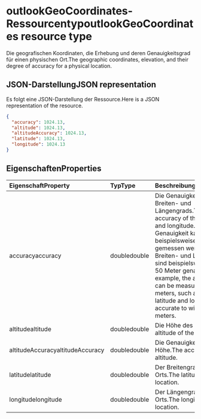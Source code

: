 # <a name="outlookgeocoordinates-resource-type"></a><span data-ttu-id="7885b-101">outlookGeoCoordinates-Ressourcentyp</span><span class="sxs-lookup"><span data-stu-id="7885b-101">outlookGeoCoordinates resource type</span></span>

<span data-ttu-id="7885b-102">Die geografischen Koordinaten, die Erhebung und deren Genauigkeitsgrad für einen physischen Ort.</span><span class="sxs-lookup"><span data-stu-id="7885b-102">The geographic coordinates, elevation, and their degree of accuracy for a physical location.</span></span>

## <a name="json-representation"></a><span data-ttu-id="7885b-103">JSON-Darstellung</span><span class="sxs-lookup"><span data-stu-id="7885b-103">JSON representation</span></span>

<span data-ttu-id="7885b-104">Es folgt eine JSON-Darstellung der Ressource.</span><span class="sxs-lookup"><span data-stu-id="7885b-104">Here is a JSON representation of the resource.</span></span>

<!-- {
  "blockType": "resource",
  "optionalProperties": [

  ],
  "@odata.type": "microsoft.graph.outlookGeoCoordinates"
}-->

```json
{
  "accuracy": 1024.13,
  "altitude": 1024.13,
  "altitudeAccuracy": 1024.13,
  "latitude": 1024.13,
  "longitude": 1024.13
}

```
## <a name="properties"></a><span data-ttu-id="7885b-105">Eigenschaften</span><span class="sxs-lookup"><span data-stu-id="7885b-105">Properties</span></span>
| <span data-ttu-id="7885b-106">Eigenschaft</span><span class="sxs-lookup"><span data-stu-id="7885b-106">Property</span></span>     | <span data-ttu-id="7885b-107">Typ</span><span class="sxs-lookup"><span data-stu-id="7885b-107">Type</span></span>   |<span data-ttu-id="7885b-108">Beschreibung</span><span class="sxs-lookup"><span data-stu-id="7885b-108">Description</span></span>|
|:---------------|:--------|:----------|
|<span data-ttu-id="7885b-109">accuracy</span><span class="sxs-lookup"><span data-stu-id="7885b-109">accuracy</span></span>|<span data-ttu-id="7885b-110">double</span><span class="sxs-lookup"><span data-stu-id="7885b-110">double</span></span>|<span data-ttu-id="7885b-111">Die Genauigkeit des Breiten- und Längengrads.</span><span class="sxs-lookup"><span data-stu-id="7885b-111">The accuracy of the latitude and longitude.</span></span> <span data-ttu-id="7885b-112">Die Genauigkeit kann beispielsweise in Metern gemessen werden, der Breiten- und Längengrad sind beispielsweise auf 50 Meter genau.</span><span class="sxs-lookup"><span data-stu-id="7885b-112">As an example, the accuracy can be measured in meters, such as the latitude and longitude are accurate to within 50 meters.</span></span>|
|<span data-ttu-id="7885b-113">altitude</span><span class="sxs-lookup"><span data-stu-id="7885b-113">altitude</span></span>|<span data-ttu-id="7885b-114">double</span><span class="sxs-lookup"><span data-stu-id="7885b-114">double</span></span>|<span data-ttu-id="7885b-115">Die Höhe des Orts.</span><span class="sxs-lookup"><span data-stu-id="7885b-115">The altitude of the location.</span></span>|
|<span data-ttu-id="7885b-116">altitudeAccuracy</span><span class="sxs-lookup"><span data-stu-id="7885b-116">altitudeAccuracy</span></span>|<span data-ttu-id="7885b-117">double</span><span class="sxs-lookup"><span data-stu-id="7885b-117">double</span></span>|<span data-ttu-id="7885b-118">Die Genauigkeit der Höhe.</span><span class="sxs-lookup"><span data-stu-id="7885b-118">The accuracy of the altitude.</span></span>|
|<span data-ttu-id="7885b-119">latitude</span><span class="sxs-lookup"><span data-stu-id="7885b-119">latitude</span></span>|<span data-ttu-id="7885b-120">double</span><span class="sxs-lookup"><span data-stu-id="7885b-120">double</span></span>|<span data-ttu-id="7885b-121">Der Breitengrad des Orts.</span><span class="sxs-lookup"><span data-stu-id="7885b-121">The latitude of the location.</span></span>|
|<span data-ttu-id="7885b-122">longitude</span><span class="sxs-lookup"><span data-stu-id="7885b-122">longitude</span></span>|<span data-ttu-id="7885b-123">double</span><span class="sxs-lookup"><span data-stu-id="7885b-123">double</span></span>|<span data-ttu-id="7885b-124">Der Längengrad des Orts.</span><span class="sxs-lookup"><span data-stu-id="7885b-124">The longitude of the location.</span></span>|

<!-- uuid: 8fcb5dbc-d5aa-4681-8e31-b001d5168d79
2015-10-25 14:57:30 UTC -->
<!-- {
  "type": "#page.annotation",
  "description": "outlookGeoCoordinates resource",
  "keywords": "",
  "section": "documentation",
  "tocPath": ""
}-->